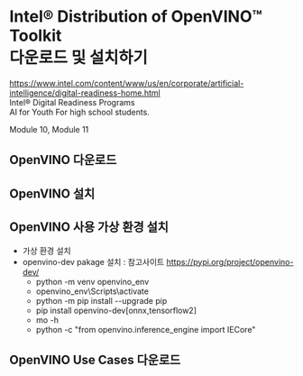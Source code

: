 # Intel® Distribution of OpenVINO™ Toolkit  <br> 다운로드 및 설치하기

https://www.intel.com/content/www/us/en/corporate/artificial-intelligence/digital-readiness-home.html <br>
Intel® Digital Readiness Programs <br>
AI for Youth
For high school students.

Module 10, Module 11

## OpenVINO 다운로드 



## OpenVINO 설치



## OpenVINO 사용 가상 환경 설치
 - 가상 환경 설치
 - openvino-dev pakage 설치 : 참고사이트 https://pypi.org/project/openvino-dev/ <br>
   * python -m venv openvino_env <br>
   * openvino_env\Scripts\activate <br>
   * python -m pip install --upgrade pip <br>
   * pip install openvino-dev[onnx,tensorflow2] <br>
   * mo -h  <br>
   * python -c "from openvino.inference_engine import IECore" 
 


## OpenVINO Use Cases 다운로드 



## 
